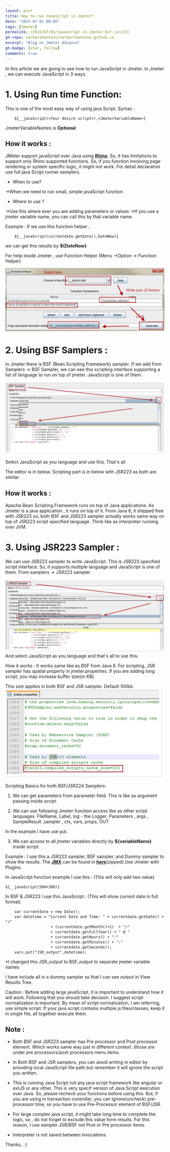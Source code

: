```yaml
---
layout: post
title: How to run JavaScript in Jmeter?
date: "2015-07-01 08:05"
tags: [Jmeter]
permalink: /2015/07/01/javascript-in-jmeter-bsf-jsr223/
gh-repo: sarkershantonu/sarkershantonu.github.io
excerpt: "Blog on Jmeter Advance"
gh-badge: [star, follow]
comments: true
---
```

In this article we are going to see how to run JavaScript in Jmeter. 
In Jmeter , we can execute JavaScript in 3 ways.

# 1. Using Run time Function: 
This is one of the most easy way of using java Script. Syntax :
        
        ${__javaScript(<Your desire script>),<JmeterVariableName>}

JmeterVariableNames is **Optional**

## How it works : 
JMeter support javaScript over Java using [**Rhino**](https://developer.mozilla.org/en-US/docs/Mozilla/Projects/Rhino). So, it has limitations to support only Rhino supported functions. So, if you function involving page rendering or system specific logic, it might not work. For detail declarative use full java Script runner samplers.  

- When to use?

->When we need to run small, simple javaScript function

- Where to use ?  

->Use this where ever you are adding parameters or values
->If you use a jmeter variable name, you can call this by that variable name.

Example : If we use this function helper , 
        
        ${__javaScript(currentdate.getDate(),DateNow)}

we can get this results by **${DateNow}**

For help inside Jmeter , use Function Helper  (Menu ->Option -> Function Helper)

![FunctionHelper-JavaScript](/images/jmeter/javascript-function-helper.jpg)

 
# 2. Using BSF Samplers : 

In Jmeter there is BSF (Bean Scripting Framework) sampler.
If we add from Samplers -> BSF Sampler, we can see this scripting interface supporting a list of language to run on top of jmeter. JavaScript is one of them.

![BSF-Sampler](/images/jmeter/bsf-javascript.jpg)

Select JavaScript as you language and use this. That's all

The editor is in below. Scripting part is in below with JSR223 as both are similar. 

## How it works : 
Apache Bean Scripting Framework runs on top of Java applications. As Jmeter is a java application , it runs on top of it. From Java 6, it shipped free with JSR223 so, both BSF and JSR223 sampler actually works same way on top of JSR223 script specified language. Think like as interpreter running over JVM. 


# 3. Using JSR223 Sampler : 
We can use JSR223 sampler to write JavaScript. This is JSR223 specified script interface. So, it supports multiple language and JavaScript is one of them. 
From samplers ->  JSR223 sampler

![jsr-Sampler](/images/jmeter/jsr-javascript.jpg)
And select JavaScript as you language and that's all to use this. 

How it works : It works same like as BSF from Java 6. For scripting, JSR sampler has spatial property in jmeter.properties. If you are adding long script, you may increase buffer size(in KB).

This size applies in both BSF and JSR sampler. Default 100kb. 
![jsr-buffer](/images/jmeter/jm-properties-jsr-buffer.jpg)

Scripting Basics for both BSF/JSR224 Samplers: 
1. We can get parameters from parameter field. This is like as argument passing inside script. 

2. We can use following Jmeter function access like as other script languages.
FileName, Label, log - the Logger, Parameters , args , SampleResult ,sampler , ctx, vars, props, OUT  

In the example I have use put. 

3. We can access to all jmeter variables directly  by **${variableName}** inside script.

Example : I use this a JSR223 sampler, BSF sampler, and Dummy sampler to show the results. The [**JMX**](/files/jmeter/javascript/blog_JavaScript.jmx) can be found in [**here**](/files/jmeter/javascript/blog_JavaScript.rar)(zipped).Use Jmeter with Plugins. 

In JavaScript function example I use this : (This will only add two value)
 
    ${__javaScript(500+300)}

In BSF & JSR223 I use this JavaScript : (This will show current date in full format) 

        var currentdate = new Date(); 
        var datetime = "Current Date and Time: " + currentdate.getDate() + "/"
                        + (currentdate.getMonth()+1)  + "/" 
                        + currentdate.getFullYear() + " @ "  
                        + currentdate.getHours() + ":"  
                        + currentdate.getMinutes() + ":" 
                        + currentdate.getSeconds();
        vars.put("JSR_output",datetime);

*I changed this JSR_output to BSF_output to separate jmeter variable names 


I have include all in a dummy sampler so that I can see output in View Results Tree.

Caution : Before adding large javaScript, it is important to understand how it will work. Following that you should take decision. I suggest script normalization is important. By mean of script normalization, I am referring, use simple script. If your java script contains multiple js files/classes, keep it in single file, all together execute them. 


## Note : 

- Both BSF and JSR223 sampler has Pre processor and Post processor element. Which works same way just in different context. (those are under pre processors/post processors  menu items. 

- In Both BSF and JSR samplers, you can avoid writing in editor by providing local JavaScript file path but remember it will ignore the script you written.  

- This is running Java Script not any java script framework like angular or extJS or any other. This is very specif version of Java Script execution over Java. So, please recheck your functions before using this. But, if you are using in transaction controller, you can ignore(uncheck) pre-processor time, so you have to use Pre-Processor element of BSF/JSR. 

- For large complex java script, it might take long time to complete the logic, so , do not forget to exclude this value form results. For this reason, I use sampler JSR/BSF not Post or Pre processor items. 

- Interpreter is not saved between invocations.

Thanks.. :)
